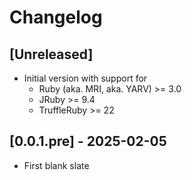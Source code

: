 # Changelog

## [Unreleased]

- Initial version with support for
    - Ruby (aka. MRI, aka. YARV) >= 3.0
    - JRuby >= 9.4
    - TruffleRuby >= 22

## [0.0.1.pre] - 2025-02-05

- First blank slate
